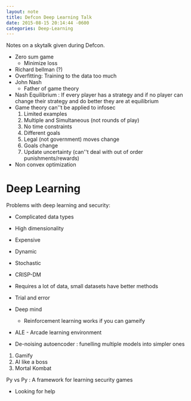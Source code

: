 ```yaml
---
layout: note
title: Defcon Deep Learning Talk
date: 2015-08-15 20:14:44 -0600
categories: Deep-Learning
---
```


Notes on a skytalk given during Defcon.

- Zero sum game
	- Minimize loss
- Richard bellman (?)
- Overfitting: Training to the data too much
- John Nash
	- Father of game theory
- Nash Equilibrium : If every player has a strategy and if no player can change their strategy and do better they are at equilibrium
- Game theory can''t be applied to infosec
	1. Limited examples
	2. Multiple and Simultaneous (not rounds of play)
	3. No time constraints
	4. Different goals
	5. Legal (not government) moves change
	6. Goals change
	7. Update uncertainty (can''t deal with out of order punishments/rewards)
- Non convex optimization

# Deep Learning

Problems with deep learning and security:

- Complicated data types
- High dimensionality
- Expensive
- Dynamic
- Stochastic


- CRISP-DM
- Requires a lot of data, small datasets have better methods
- Trial and error
- Deep mind
	- Reinforcement learning works if you can gameify
- ALE - Arcade learning environment
- De-noising autoencoder : funelling multiple models into simpler ones


1. Gamify
2. AI like a boss
3. Mortal Kombat

Py vs Py : A framework for learning security games
- Looking for help
